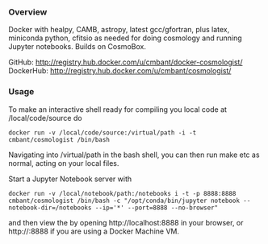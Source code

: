### Overview

Docker with healpy, CAMB, astropy, latest gcc/gfortran, plus latex, miniconda python, cfitsio
as needed for doing cosmology and running Jupyter notebooks. Builds on CosmoBox.


GitHub: http://registry.hub.docker.com/u/cmbant/docker-cosmologist/
DockerHub: http://registry.hub.docker.com/u/cmbant/cosmologist/


### Usage

To make an interactive shell ready for compiling you local code at /local/code/source
do

    docker run -v /local/code/source:/virtual/path -i -t cmbant/cosmologist /bin/bash

Navigating into /virtual/path in the bash shell, you can then run make etc as normal, acting
on your local files.

Start a Jupyter Notebook server with

    docker run -v /local/notebook/path:/notebooks i -t -p 8888:8888 cmbant/cosmologist /bin/bash -c "/opt/conda/bin/jupyter notebook --notebook-dir=/notebooks --ip='*' --port=8888 --no-browser"

and then view the by opening http://localhost:8888 in your browser, or http://<DOCKER-MACHINE-IP>:8888 if you are using a Docker Machine VM.
